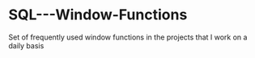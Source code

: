 # SQL---Window-Functions
Set of frequently used window functions in the projects that I work on a daily basis
